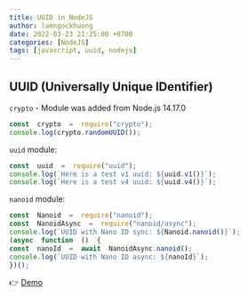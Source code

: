```yaml
---
title: UUID in NodeJS
author: lamngockhuong
date: 2022-03-23 21:25:00 +0700
categories: [NodeJS]
tags: [javascript, uuid, nodejs]
---
```

## UUID (Universally Unique IDentifier)
`crypto` - Module was added from Node.js 14.17.0
```javascript
const  crypto  =  require("crypto");
console.log(crypto.randomUUID());
```
`uuid` module:
```javascript
const  uuid  =  require("uuid");
console.log(`Here is a test v1 uuid: ${uuid.v1()}`);
console.log(`Here is a test v4 uuid: ${uuid.v4()}`);
```
`nanoid` module:
```javascript
const  Nanoid  =  require("nanoid");
const  NanoidAsync  =  require("nanoid/async");
console.log(`UUID with Nano ID sync: ${Nanoid.nanoid()}`);
(async  function  ()  {
const  nanoId  =  await  NanoidAsync.nanoid();
console.log(`UUID with Nano ID async: ${nanoId}`);
})();
```
👉 [Demo](https://codesandbox.io/s/lamngockhuong-nodejs-o9jipq?file=/uuid.js)
